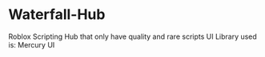 # Waterfall-Hub
Roblox Scripting Hub that only have quality and rare scripts
UI Library used is: Mercury UI
